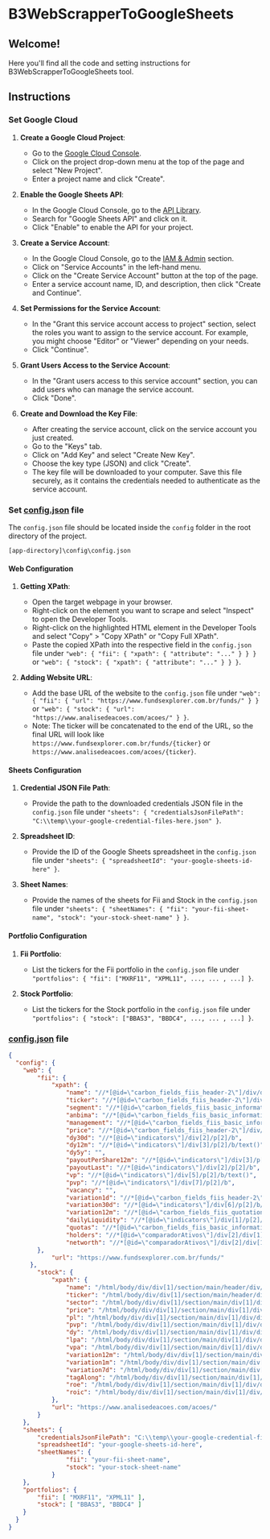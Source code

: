 # B3WebScrapperToGoogleSheets

## Welcome!
Here you'll find all the code and setting instructions for B3WebScrapperToGoogleSheets tool.

## Instructions

### Set Google Cloud
1. **Create a Google Cloud Project**:
   - Go to the [Google Cloud Console](https://console.cloud.google.com/).
   - Click on the project drop-down menu at the top of the page and select "New Project".
   - Enter a project name and click "Create".

2. **Enable the Google Sheets API**:
   - In the Google Cloud Console, go to the [API Library](https://console.cloud.google.com/apis/library).
   - Search for "Google Sheets API" and click on it.
   - Click "Enable" to enable the API for your project.

3. **Create a Service Account**:
   - In the Google Cloud Console, go to the [IAM & Admin](https://console.cloud.google.com/iam-admin) section.
   - Click on "Service Accounts" in the left-hand menu.
   - Click on the "Create Service Account" button at the top of the page.
   - Enter a service account name, ID, and description, then click "Create and Continue".

4. **Set Permissions for the Service Account**:
   - In the "Grant this service account access to project" section, select the roles you want to assign to the service account. For example, you might choose "Editor" or "Viewer" depending on your needs.
   - Click "Continue".

5. **Grant Users Access to the Service Account**:
   - In the "Grant users access to this service account" section, you can add users who can manage the service account.
   - Click "Done".

6. **Create and Download the Key File**:
   - After creating the service account, click on the service account you just created.
   - Go to the "Keys" tab.
   - Click on "Add Key" and select "Create New Key".
   - Choose the key type (JSON) and click "Create".
   - The key file will be downloaded to your computer. Save this file securely, as it contains the credentials needed to authenticate as the service account.

### Set [config.json](./config.json) file
The `config.json` file should be located inside the `config` folder in the root directory of the project.

`[app-directory]\config\config.json`

#### Web Configuration
1. **Getting XPath**:
   - Open the target webpage in your browser.
   - Right-click on the element you want to scrape and select "Inspect" to open the Developer Tools.
   - Right-click on the highlighted HTML element in the Developer Tools and select "Copy" > "Copy XPath" or "Copy Full XPath".
   - Paste the copied XPath into the respective field in the `config.json` file under `"web": { "fii": { "xpath": { "attribute": "..." } } }` or `"web": { "stock": { "xpath": { "attribute": "..." } } }`.

2. **Adding Website URL**:
   - Add the base URL of the website to the `config.json` file under `"web": { "fii": { "url": "https://www.fundsexplorer.com.br/funds/" } }` or `"web": { "stock": { "url": "https://www.analisedeacoes.com/acoes/" } }`.
   - Note: The ticker will be concatenated to the end of the URL, so the final URL will look like `https://www.fundsexplorer.com.br/funds/{ticker}` or `https://www.analisedeacoes.com/acoes/{ticker}`.

#### Sheets Configuration
1. **Credential JSON File Path**:
   - Provide the path to the downloaded credentials JSON file in the `config.json` file under `"sheets": { "credentialsJsonFilePath": "C:\\temp\\your-google-credential-files-here.json" }`.

2. **Spreadsheet ID**:
   - Provide the ID of the Google Sheets spreadsheet in the `config.json` file under `"sheets": { "spreadsheetId": "your-google-sheets-id-here" }`.

3. **Sheet Names**:
   - Provide the names of the sheets for Fii and Stock in the `config.json` file under `"sheets": { "sheetNames": { "fii": "your-fii-sheet-name", "stock": "your-stock-sheet-name" } }`.

#### Portfolio Configuration
1. **Fii Portfolio**:
   - List the tickers for the Fii portfolio in the `config.json` file under `"portfolios": { "fii": ["MXRF11", "XPML11", ..., ... , ...] }`.

2. **Stock Portfolio**:
   - List the tickers for the Stock portfolio in the `config.json` file under `"portfolios": { "stock": ["BBAS3", "BBDC4", ..., ... , ...] }`.

### [config.json](./config.json) file

```json
{
  "config": {
    "web": {
		"fii": {
			"xpath": {
				"name": "//*[@id=\"carbon_fields_fiis_header-2\"]/div/div/div[1]/p",
				"ticker": "//*[@id=\"carbon_fields_fiis_header-2\"]/div/div/div[1]/div[1]/p",
				"segment": "//*[@id=\"carbon_fields_fiis_basic_informations-2\"]/div/div/div[6]/p[2]/b",
				"anbima": "//*[@id=\"carbon_fields_fiis_basic_informations-2\"]/div/div/div[7]/p[2]/b",
				"management": "//*[@id=\"carbon_fields_fiis_basic_informations-2\"]/div/div/div[10]/p[2]/b",
				"price": "//*[@id=\"carbon_fields_fiis_header-2\"]/div/div/div[1]/div[1]/p",
				"dy30d": "//*[@id=\"indicators\"]/div[2]/p[2]/b",
				"dy12m": "//*[@id=\"indicators\"]/div[3]/p[2]/b/text()",
				"dy5y": "",
				"payoutPerShare12m": "//*[@id=\"indicators\"]/div[3]/p[2]/b",
				"payoutLast": "//*[@id=\"indicators\"]/div[2]/p[2]/b",
				"vp": "//*[@id=\"indicators\"]/div[5]/p[2]/b/text()",
				"pvp": "//*[@id=\"indicators\"]/div[7]/p[2]/b",
				"vacancy": "",
				"variation1d": "//*[@id=\"carbon_fields_fiis_header-2\"]/div/div/div[1]/div[1]/span",
				"variation30d": "//*[@id=\"indicators\"]/div[6]/p[2]/b/text()",
				"variation12m": "//*[@id=\"carbon_fields_fiis_quotations-2\"]/div/div[1]/div[2]/div[4]/p[1]/text()",
				"dailyLiquidity": "//*[@id=\"indicators\"]/div[1]/p[2]/b",
				"quotas": "//*[@id=\"carbon_fields_fiis_basic_informations-2\"]/div/div/div[8]/p[2]/b",
				"holders": "//*[@id=\"comparadorAtivos\"]/div[2]/div[1]/div/div[2]/ul/li[6]/text()",
				"networth": "//*[@id=\"comparadorAtivos\"]/div[2]/div[1]/div/div[2]/ul/li[1]/text()"
        },
			"url": "https://www.fundsexplorer.com.br/funds/"
      },
		"stock": {
			"xpath": {
				"name": "/html/body/div/div[1]/section/main/header/div/div/div/div[1]/h2/text()",
				"ticker": "/html/body/div/div[1]/section/main/header/div/div/div/div[1]/h1",
				"sector": "/html/body/div/div[1]/section/main/div[1]/div/div/div[2]/section[7]/div/div[2]/div/ul/li[1]/p/a",
				"price": "/html/body/div/div[1]/section/main/div[1]/div/div/div[2]/section[1]/div/div[2]/div/section[1]/ul/li[1]/p/span",
				"pl": "/html/body/div/div[1]/section/main/div[1]/div/div/div[2]/section[2]/div[1]/div[2]/div/ul[2]/li[2]/p/span/text()",
				"pvp": "/html/body/div/div[1]/section/main/div[1]/div/div/div[2]/section[2]/div[1]/div[2]/div/ul[2]/li[3]/p/span/text()",
				"dy": "/html/body/div/div[1]/section/main/div[1]/div/div/div[2]/section[2]/div[1]/div[2]/div/ul[2]/li[1]/p/span/text()",
				"lpa": "/html/body/div/div[1]/section/main/div[1]/div/div/div[2]/section[2]/div[1]/div[2]/div/ul[2]/li[4]/p/span/text()",
				"vpa": "/html/body/div/div[1]/section/main/div[1]/div/div/div[2]/section[2]/div[1]/div[2]/div/ul[2]/li[5]/p/span/text()",
				"variation12m": "/html/body/div/div[1]/section/main/div[1]/div/div/div[2]/section[1]/div/div[2]/div/section[1]/ul/li[4]/p/span",
				"variation1m": "/html/body/div/div[1]/section/main/div[1]/div/div/div[2]/section[1]/div/div[2]/div/section[1]/ul/li[3]/p/span",
				"variation7d": "/html/body/div/div[1]/section/main/div[1]/div/div/div[2]/section[1]/div/div[2]/div/section[1]/ul/li[2]/p/span",
				"tagAlong": "/html/body/div/div[1]/section/main/div[1]/div/div/div[2]/section[7]/div/div[2]/div/ul/li[6]/p/span",
				"roe": "/html/body/div/div[1]/section/main/div[1]/div/div/div[2]/section[2]/div[1]/div[2]/div/ul[3]/li[3]/p/span",
				"roic": "/html/body/div/div[1]/section/main/div[1]/div/div/div[2]/section[2]/div[1]/div[2]/div/ul[3]/li[4]/p/span/text()"
			},
			"url": "https://www.analisedeacoes.com/acoes/"
		}
    },
    "sheets": {
		"credentialsJsonFilePath": "C:\\temp\\your-google-credential-files-here.json",
		"spreadsheetId": "your-google-sheets-id-here",
		"sheetNames": {
				"fii": "your-fii-sheet-name",
				"stock": "your-stock-sheet-name"
			}
    },
	"portfolios": {
		"fii": [ "MXRF11", "XPML11" ],
		"stock": [ "BBAS3", "BBDC4" ]
	}
  }
}
